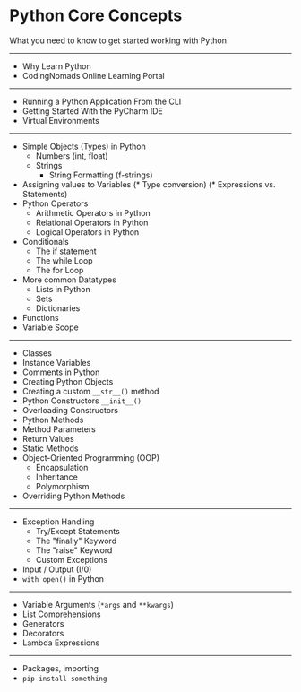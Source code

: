 # Python Core Concepts

What you need to know to get started working with Python


------------------
* Why Learn Python
* CodingNomads Online Learning Portal
------------------
* Running a Python Application From the CLI 
* Getting Started With the PyCharm IDE
* Virtual Environments
------------------
* Simple Objects (Types) in Python
    - Numbers (int, float)
    - Strings
        - String Formatting (f-strings)
* Assigning values to Variables
(* Type conversion)
(* Expressions vs. Statements)
* Python Operators
    - Arithmetic Operators in Python
    - Relational Operators in Python
    - Logical Operators in Python
* Conditionals
    - The if statement
    - The while Loop
    - The for Loop
* More common Datatypes
    - Lists in Python
    - Sets
    - Dictionaries
* Functions
* Variable Scope
------------------
* Classes
* Instance Variables
* Comments in Python
* Creating Python Objects
* Creating a custom `__str__()` method
* Python Constructors `__init__()`
* Overloading Constructors
* Python Methods
* Method Parameters
* Return Values
* Static Methods
* Object-Oriented Programming (OOP)
    * Encapsulation
    * Inheritance
    * Polymorphism
* Overriding Python Methods
------------------
* Exception Handling
    - Try/Except Statements
    - The "finally" Keyword
    - The "raise" Keyword
    - Custom Exceptions
* Input / Output (I/0)
* `with open()` in Python
------------------
* Variable Arguments (`*args` and `**kwargs`)
* List Comprehensions
* Generators
* Decorators
* Lambda Expressions
------------------
* Packages, importing
* `pip install something`
